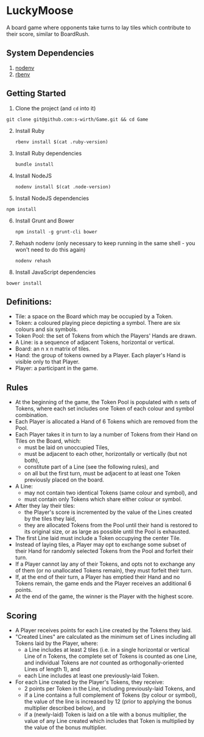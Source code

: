# LuckyMoose

A board game where opponents take turns to lay tiles which contribute to their
score, similar to BoardRush.

## System Dependencies

1. [nodenv](https://github.com/OiNutter/nodenv#basic-github-checkout)
2. [rbenv](https://github.com/sstephenson/rbenv#homebrew-on-mac-os-x)

## Getting Started

1. Clone the project (and `cd` into it)

  `git clone git@github.com:s-wirth/Game.git && cd Game`

2. Install Ruby

   `rbenv install $(cat .ruby-version)`

4. Install Ruby dependencies

   `bundle install`

3. Install NodeJS

   `nodenv install $(cat .node-version)`

5. Install NodeJS dependencies

  `npm install`

6. Install Grunt and Bower

   `npm install -g grunt-cli bower`

7. Rehash nodenv (only necessary to keep running in the same shell - you won't need to do this again)

   `nodenv rehash`

6. Install JavaScript dependencies

  `bower install`

## Definitions:

- Tile: a space on the Board which may be occupied by a Token.
- Token: a coloured playing piece depicting a symbol. There are six colours and six symbols.
- Token Pool: the set of Tokens from which the Players' Hands are drawn.
- A Line: is a sequence of adjacent Tokens, horizontal or vertical.
- Board: an n x n matrix of tiles.
- Hand: the group of tokens owned by a Player. Each player's Hand is visible only to that Player.
- Player: a participant in the game.

## Rules
  - At the beginning of the game, the Token Pool is populated with n sets of Tokens, where each set includes one Token of each colour and symbol combination.
  - Each Player is allocated a Hand of 6 Tokens which are removed from the Pool.
  - Each Player takes it in turn to lay a number of Tokens from their Hand on Tiles on the Board, which:
    - must be laid on unoccupied Tiles,
    - must be adjacent to each other, horizontally or vertically (but not both),
    - constitute part of a Line (see the following rules), and
    - on all but the first turn, must be adjacent to at least one Token previously placed on the board.
  - A Line:
    - may not contain two identical Tokens (same colour and symbol), and
    - must contain only Tokens which share either colour or symbol.
  - After they lay their tiles:
    - the Player's score is incremented by the value of the Lines created by the tiles they laid,
    - they are allocated Tokens from the Pool until their hand is restored to its original size, or as large as possible until the Pool is exhausted.
  - The first Line laid must include a Token occupying the center Tile.
  - Instead of laying tiles, a Player may opt to exchange some subset of their Hand for randomly selected Tokens from the Pool and forfeit their turn.
  - If a Player cannot lay any of their Tokens, and opts not to exchange any of them (or no unallocated Tokens remain), they must forfeit their turn.
  - If, at the end of their turn, a Player has emptied their Hand and no Tokens remain, the game ends and the Player receives an additional 6 points.
  - At the end of the game, the winner is the Player with the highest score.

## Scoring
  - A Player receives points for each Line created by the Tokens they laid.
  - "Created Lines" are calculated as the minimum set of Lines including all Tokens laid by the Player, where:
    - a Line includes at least 2 tiles (i.e. in a single horizontal or vertical Line of n Tokens, the complete set of Tokens is counted as one Line, and individual Tokens are *not* counted as orthogonally-oriented Lines of length 1), and
    - each Line includes at least one previously-laid Token.
  - For each Line created by the Player's Tokens, they receive:
    - 2 points per Token in the Line, including previously-laid Tokens, and
    - if a Line contains a full complement of Tokens (by colour or symbol), the value of the line is increased by 12 (prior to applying the bonus multiplier described below), and
    - if a (newly-laid) Token is laid on a tile with a bonus multiplier, the value of any Line created which includes that Token is multiplied by the value of the bonus multiplier.
